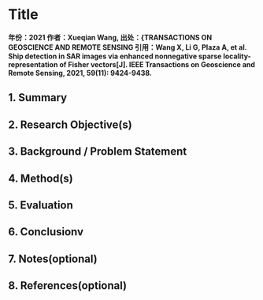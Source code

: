 # Title

**年份：2021
作者：Xueqian Wang,
出处：{TRANSACTIONS ON GEOSCIENCE AND REMOTE SENSING
引用：Wang X, Li G, Plaza A, et al. Ship detection in SAR images via enhanced nonnegative sparse locality-representation of Fisher vectors[J]. IEEE Transactions on Geoscience and Remote Sensing, 2021, 59(11): 9424-9438.**

## 1. Summary

## 2. Research Objective(s)


## 3. Background / Problem Statement



## 4. Method(s)

## 5. Evaluation
  
## 6. Conclusionv

## 7. Notes(optional) 

## 8. References(optional) 